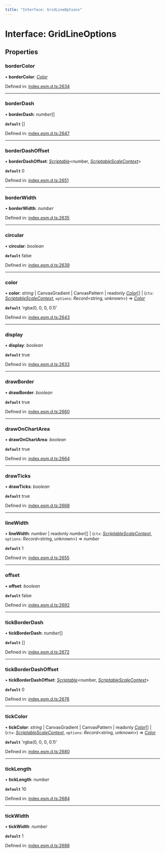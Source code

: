 ```yaml
---
title: "Interface: GridLineOptions"
---
```


# Interface: GridLineOptions

## Properties

### borderColor

• **borderColor**: [*Color*](../README.md#color)

Defined in: [index.esm.d.ts:2634](https://github.com/chartjs/Chart.js/blob/b319f2cf/types/index.esm.d.ts#L2634)

___

### borderDash

• **borderDash**: *number*[]

**`default`** []

Defined in: [index.esm.d.ts:2647](https://github.com/chartjs/Chart.js/blob/b319f2cf/types/index.esm.d.ts#L2647)

___

### borderDashOffset

• **borderDashOffset**: [*Scriptable*](../README.md#scriptable)<number, [*ScriptableScaleContext*](scriptablescalecontext.md)\>

**`default`** 0

Defined in: [index.esm.d.ts:2651](https://github.com/chartjs/Chart.js/blob/b319f2cf/types/index.esm.d.ts#L2651)

___

### borderWidth

• **borderWidth**: *number*

Defined in: [index.esm.d.ts:2635](https://github.com/chartjs/Chart.js/blob/b319f2cf/types/index.esm.d.ts#L2635)

___

### circular

• **circular**: *boolean*

**`default`** false

Defined in: [index.esm.d.ts:2639](https://github.com/chartjs/Chart.js/blob/b319f2cf/types/index.esm.d.ts#L2639)

___

### color

• **color**: *string* \| CanvasGradient \| CanvasPattern \| readonly [*Color*](../README.md#color)[] \| (`ctx`: [*ScriptableScaleContext*](scriptablescalecontext.md), `options`: *Record*<string, unknown\>) => [*Color*](../README.md#color)

**`default`** 'rgba(0, 0, 0, 0.1)'

Defined in: [index.esm.d.ts:2643](https://github.com/chartjs/Chart.js/blob/b319f2cf/types/index.esm.d.ts#L2643)

___

### display

• **display**: *boolean*

**`default`** true

Defined in: [index.esm.d.ts:2633](https://github.com/chartjs/Chart.js/blob/b319f2cf/types/index.esm.d.ts#L2633)

___

### drawBorder

• **drawBorder**: *boolean*

**`default`** true

Defined in: [index.esm.d.ts:2660](https://github.com/chartjs/Chart.js/blob/b319f2cf/types/index.esm.d.ts#L2660)

___

### drawOnChartArea

• **drawOnChartArea**: *boolean*

**`default`** true

Defined in: [index.esm.d.ts:2664](https://github.com/chartjs/Chart.js/blob/b319f2cf/types/index.esm.d.ts#L2664)

___

### drawTicks

• **drawTicks**: *boolean*

**`default`** true

Defined in: [index.esm.d.ts:2668](https://github.com/chartjs/Chart.js/blob/b319f2cf/types/index.esm.d.ts#L2668)

___

### lineWidth

• **lineWidth**: *number* \| readonly *number*[] \| (`ctx`: [*ScriptableScaleContext*](scriptablescalecontext.md), `options`: *Record*<string, unknown\>) => *number*

**`default`** 1

Defined in: [index.esm.d.ts:2655](https://github.com/chartjs/Chart.js/blob/b319f2cf/types/index.esm.d.ts#L2655)

___

### offset

• **offset**: *boolean*

**`default`** false

Defined in: [index.esm.d.ts:2692](https://github.com/chartjs/Chart.js/blob/b319f2cf/types/index.esm.d.ts#L2692)

___

### tickBorderDash

• **tickBorderDash**: *number*[]

**`default`** []

Defined in: [index.esm.d.ts:2672](https://github.com/chartjs/Chart.js/blob/b319f2cf/types/index.esm.d.ts#L2672)

___

### tickBorderDashOffset

• **tickBorderDashOffset**: [*Scriptable*](../README.md#scriptable)<number, [*ScriptableScaleContext*](scriptablescalecontext.md)\>

**`default`** 0

Defined in: [index.esm.d.ts:2676](https://github.com/chartjs/Chart.js/blob/b319f2cf/types/index.esm.d.ts#L2676)

___

### tickColor

• **tickColor**: *string* \| CanvasGradient \| CanvasPattern \| readonly [*Color*](../README.md#color)[] \| (`ctx`: [*ScriptableScaleContext*](scriptablescalecontext.md), `options`: *Record*<string, unknown\>) => [*Color*](../README.md#color)

**`default`** 'rgba(0, 0, 0, 0.1)'

Defined in: [index.esm.d.ts:2680](https://github.com/chartjs/Chart.js/blob/b319f2cf/types/index.esm.d.ts#L2680)

___

### tickLength

• **tickLength**: *number*

**`default`** 10

Defined in: [index.esm.d.ts:2684](https://github.com/chartjs/Chart.js/blob/b319f2cf/types/index.esm.d.ts#L2684)

___

### tickWidth

• **tickWidth**: *number*

**`default`** 1

Defined in: [index.esm.d.ts:2688](https://github.com/chartjs/Chart.js/blob/b319f2cf/types/index.esm.d.ts#L2688)
